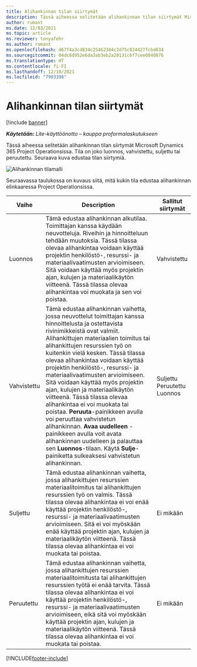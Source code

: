 ```yaml
---
title: Alihankinnan tilan siirtymät
description: Tässä aiheessa selitetään alihankinnan tilan siirtymät Microsoft Dynamics 365 Project Operationsissa, kun alihankinta luodaan, suoritetaan ja suljetaan.
author: rumant
ms.date: 12/03/2021
ms.topic: article
ms.reviewer: tonyafehr
ms.author: rumant
ms.openlocfilehash: d67f4a3cd834c25462304c2d75c824427fcbd034
ms.sourcegitcommit: 04dc8d952e6da3ab3eb2a20131c6f7cee6040876
ms.translationtype: HT
ms.contentlocale: fi-FI
ms.lasthandoff: 12/10/2021
ms.locfileid: "7903398"
---
```

# <a name="state-transitions-on-a-subcontract"></a>Alihankinnan tilan siirtymät 

[!include [banner](../../includes/dataverse-preview.md)]

_**Käytetään:** Lite-käyttöönotto – kauppa proformalaskutukseen_

Tässä aiheessa selitetään alihankinnan tilan siirtymät Microsoft Dynamics 365 Project Operationsissa. Tila on joko luonnos, vahvistettu, suljettu tai peruutettu. Seuraava kuva edustaa tilan siirtymiä.

![Alihankinnan tilamalli](../media/SubconStates.png)  

Seuraavassa taulukossa on kuvaus siitä, mitä kukin tila edustaa alihankinnan elinkaaressa Project Operationsissa.

| Vaihe | Description | Sallitut siirtymät |
| --- | --- | --- |
| Luonnos | Tämä edustaa alihankinnan alkutilaa. Toimittajan kanssa käydään neuvotteluja. Riveihin ja hinnoitteluun tehdään muutoksia. Tässä tilassa olevaa alihankintaa voidaan käyttää projektin henkilöstö-, resurssi- ja materiaalivaatimusten arvioimiseen. Sitä voidaan käyttää myös projektin ajan, kulujen ja materiaalikäytön viitteenä. Tässä tilassa olevaa alihankintaa voi muokata ja sen voi poistaa. | Vahvistettu |
| Vahvistettu | Tämä edustaa alihankinnan vaihetta, jossa neuvottelut toimittajan kanssa hinnoittelusta ja ostettavista rivinimikkeistä ovat valmiit. Alihankittujen materiaalien toimitus tai alihankittujen resurssien työ on kuitenkin vielä kesken. Tässä tilassa olevaa alihankintaa voidaan käyttää projektin henkilöstö-, resurssi- ja materiaalivaatimusten arvioimiseen. Sitä voidaan käyttää myös projektin ajan, kulujen ja materiaalikäytön viitteenä. Tässä tilassa olevaa alihankintaa ei voi muokata tai poistaa. **Peruuta**-painikkeen avulla voi peruuttaa vahvistetun alihankinnan. **Avaa uudelleen** -painikkeen avulla voit avata alihankinnan uudelleen ja palauttaa sen **Luonnos**-tilaan. Käytä **Sulje**-painiketta sulkeaksesi vahvistetun alihankinnan. | Suljettu <br> Peruutettu <br> Luonnos |
| Suljettu | Tämä edustaa alihankinnan vaihetta, jossa alihankittujen resurssien materiaalitoimitus tai alihankittujen resurssien työ on valmis. Tässä tilassa olevaa alihankintaa ei voi enää käyttää projektin henkilöstö-, resurssi- ja materiaalivaatimusten arvioimiseen. Sitä ei voi myöskään enää käyttää projektin ajan, kulujen ja materiaalikäytön viitteenä. Tässä tilassa olevaa alihankintaa ei voi muokata tai poistaa. | Ei mikään |
| Peruutettu | Tämä edustaa alihankinnan vaihetta, jossa alihankittujen resurssien materiaalitoimitusta tai alihankittujen resurssien työtä ei enää tarvita. Tässä tilassa olevaa alihankintaa ei voi käyttää projektin henkilöstö-, resurssi- ja materiaalivaatimusten arvioimiseen, eikä sitä voi myöskään käyttää projektin ajan, kulujen ja materiaalikäytön viitteenä. Tässä tilassa olevaa alihankintaa ei voi muokata tai poistaa. | Ei mikään |


[!INCLUDE[footer-include](../../includes/footer-banner.md)]
